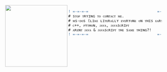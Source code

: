 <img align="left" height="200" src="https://64.media.tumblr.com/1c515c6b4e072c04e5ad3083d974b3fa/tumblr_pwlcr7YxJj1xvwkewo1_540.gifv"/>

```diff
! =-=-=-=                               =-=-=-=
# sᴛᴏᴘ ᴛʀʏɪɴɢ ᴛᴏ ᴄᴏɴᴛᴀᴄᴛ ᴍᴇ.
# ᴍs-ᴅᴏs (ʟɪᴋᴇ ʟɪᴛᴇʀᴀʟʟʏ ᴇᴠᴇʀʏᴏɴᴇ ᴏɴ ᴛʜɪs ᴇᴀʀᴛʜ)
# ᴄ++, ᴘʏᴛʜᴏɴ, ᴊᴀᴠᴀ, ᴊᴀᴠᴀsᴄʀɪᴘᴛ
# ᴀʀᴇɴᴛ ᴊᴀᴠᴀ & ᴊᴀᴠᴀsᴄʀɪᴘᴛ ᴛʜᴇ sᴀᴍᴇ ᴛʜɪɴɢ?!
! =-=-=-=                               =-=-=-=
```
